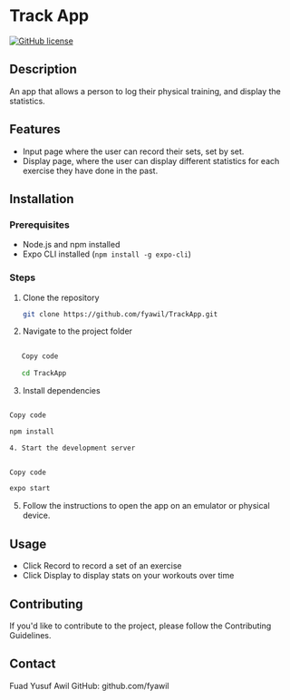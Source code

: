 # Track App

[![GitHub license](https://img.shields.io/badge/license-MIT-blue.svg)](https://github.com/your-username/your-app-name/blob/main/LICENSE)

## Description

An app that allows a person to log their physical training, and display the statistics.

## Features

- Input page where the user can record their sets, set by set.
- Display page, where the user can display different statistics for each exercise they have done in the past.

## Installation

### Prerequisites

- Node.js and npm installed
- Expo CLI installed (`npm install -g expo-cli`)

### Steps

1. Clone the repository

   ```bash
   git clone https://github.com/fyawil/TrackApp.git
   ```
2. Navigate to the project folder

```bash
   
   Copy code
   
   cd TrackApp
```
3. Install dependencies

```bash

Copy code

npm install

4. Start the development server
```
```bash

Copy code

expo start
```

5. Follow the instructions to open the app on an emulator or physical device.

## Usage

- Click Record to record a set of an exercise
- Click Display to display stats on your workouts over time

## Contributing

If you'd like to contribute to the project, please follow the Contributing Guidelines.

## Contact

Fuad Yusuf Awil
GitHub: github.com/fyawil
